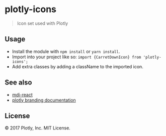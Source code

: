 # plotly-icons

> Icon set used with Plotly

## Usage

* Install the module with `npm install` or `yarn install`.
* Import into your project like so: `import {CarretDownIcon} from
  'plotly-icons';`
* Add extra classes by adding a className to the imported icon.

## See also

* [mdi-react](https://github.com/levrik/mdi-react)
* [plotly branding documentation](https://brand.plot.ly/)

## License

&copy; 2017 Plotly, Inc. MIT License.
